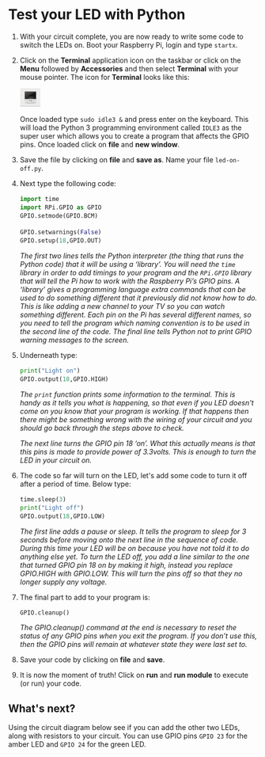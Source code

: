 # Test your LED with Python

1. With your circuit complete, you are now ready to write some code to switch the LEDs on. Boot your Raspberry Pi, login and type `startx`.

1. Click on the **Terminal** application icon on the taskbar or click on the **Menu** followed by **Accessories** and then select **Terminal** with your mouse pointer. The icon for **Terminal** looks like this:

    ![](images/terminal-icon.png)

    Once loaded type `sudo idle3 &` and press enter on the keyboard. This will load the Python 3 programming environment called `IDLE3` as the super user which allows you to create a program that affects the GPIO pins. Once loaded click on **file** and **new window**.

1. Save the file by clicking on **file** and **save as**. Name your file `led-on-off.py`.

1. Next type the following code:

    ```python
    import time
    import RPi.GPIO as GPIO
    GPIO.setmode(GPIO.BCM)
    
    GPIO.setwarnings(False)
    GPIO.setup(18,GPIO.OUT)
    ```
    *The first two lines tells the Python interpreter (the thing that runs the Python code) that it will be using a ‘library’. You will need the `time` library in order to add timings to your program and the `RPi.GPIO` library that will tell the Pi how to work with the Raspberry Pi’s GPIO pins. A ‘library’ gives a programming language extra commands that can be used to do something different that it previously did not know how to do. This is like adding a new channel to your TV so you can watch something different. Each pin on the Pi has several different names, so you need to tell the program which naming convention is to be used in the second line of the code. The final line tells Python not to print GPIO warning messages to the screen.*
    
1. Underneath type:

    ```python
    print("Light on")
    GPIO.output(18,GPIO.HIGH)
    ```
    *The `print` function prints some information to the terminal. This is handy as it tells you what is happening, so that even if you LED doesn't come on you know that your program is working. If that happens then there might be something wrong with the wiring of your circuit and you should go back through the steps above to check.*
    
    *The next line turns the GPIO pin 18 ‘on’. What this actually means is that this pins is made to provide power of 3.3volts. This is enough to turn the LED in your circuit on.*
    
1. The code so far will turn on the LED, let's add some code to turn it off after a period of time. Below type:

    ```python
    time.sleep(3)
    print("Light off")
    GPIO.output(18,GPIO.LOW)
    ```
    *The first line adds a pause or sleep. It tells the program to sleep for 3 seconds before moving onto the next line in the sequence of code. During this time your LED will be on because you have not told it to do anything else yet. To turn the LED off, you add a line similar to the one that turned GPIO pin 18 on by making it high, instead you replace GPIO.HIGH with GPIO.LOW. This will turn the pins off so that they no longer supply any voltage.*

1. The final part to add to your program is:

    ```python
    GPIO.cleanup()
    ```
    
    *The GPIO.cleanup() command at the end is necessary to reset the status of any GPIO pins when you exit the program. If you don’t use this, then the GPIO pins will remain at whatever state they were last set to.*

1.	Save your code by clicking on **file** and **save**.

1. It is now the moment of truth! Click on **run** and **run module** to execute (or run) your code. 

## What's next?

Using the circuit diagram below see if you can add the other two LEDs, along with resistors to your circuit. You can use GPIO pins `GPIO 23` for the amber LED and `GPIO 24` for the green LED. 
